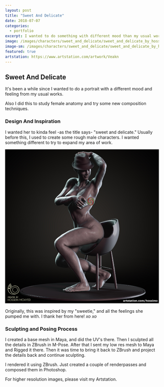 ```yaml
---
layout: post
title: "Sweet And Delicate"
date: 2018-07-07
categories:
  - portfolio
excerpt: I wanted to do something with different mood than my usual work, so I came up with this idea.
image: /images/characters/sweet_and_delicate/sweet_and_delicate_by_hossimo_1.jpg
image-sm: /images/characters/sweet_and_delicate/sweet_and_delicate_by_hossimo_1.jpg
featured: true
artstation: https://www.artstation.com/artwork/Veakn
---
```



## Sweet And Delicate

It's been a while since I wanted to do a portrait with a different mood and feeling from my usual works.

Also I did this to study female anatomy and try some new composition techniques.


### Design And Inspiration


I wanted her to kinda feel -as the title says- "sweet and delicate." Usually before this, I used to create some rough male characters. I wanted something different to try to expand my area of work.

<img src="/images/characters/sweet_and_delicate/sweet_and_delicate_by_hossimo_2.jpg" alt="sweet_and_delicate_by_hossimo_2" style="max-width:100%;height:auto">

Originally, this was inspired by my "sweetie," and all the feelings she pumped me with. I thank her from here! *xo xo*


### Sculpting and Posing Process

I created a base mesh in Maya, and did the UV's there. Then I sculpted all the details in ZBrush in M-Pose. After that I sent my low res mesh to Maya and Rigged it there. Then it was time to bring it back to ZBrush and project the details back and continue sculpting.

I rendered it using ZBrush. Just created a couple of renderpasses and composed them in Photoshop.

For higher resolution images, please visit my Artstation.